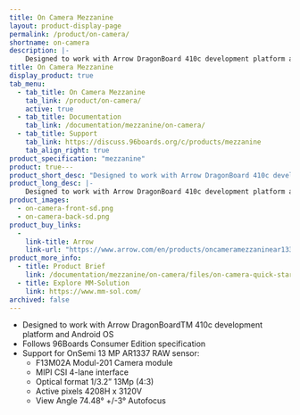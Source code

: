 ```yaml
---
title: On Camera Mezzanine
layout: product-display-page
permalink: /product/on-camera/
shortname: on-camera
description: |-
    Designed to work with Arrow DragonBoard 410c development platform and Android OS  and follows 96Boards Consumer Edition specification. Support includes the following OnSemi 13 MP AR1337 RAW sensor: F13M02A Modul-201 Camera module, MIPI CSI 4-lane interface, Optical format 1/3.2” 13Mp (4:3), Active pixels 4208H x 3120V, View Angle 74.48° +/-3° Autofocus.
title: On Camera Mezzanine
display_product: true
tab_menu:
  - tab_title: On Camera Mezzanine
    tab_link: /product/on-camera/
    active: true
  - tab_title: Documentation
    tab_link: /documentation/mezzanine/on-camera/
  - tab_title: Support
    tab_link: https://discuss.96boards.org/c/products/mezzanine
    tab_align_right: true
product_specification: "mezzanine"
product: true---
product_short_desc: "Designed to work with Arrow DragonBoard 410c development platform and Android OS  and follows 96Boards Consumer Edition specification. Support includes the following OnSemi 13 MP AR1337 RAW sensor: F13M02A Modul-201 Camera module, MIPI CSI 4-lane interface, Optical format 1/3.2” 13Mp (4:3), Active pixels 4208H x 3120V, View Angle 74.48° +/-3° Autofocus."
product_long_desc: |-
    Designed to work with Arrow DragonBoard 410c development platform and Android OS  and follows 96Boards Consumer Edition specification. Support includes the following OnSemi 13 MP AR1337 RAW sensor: F13M02A Modul-201 Camera module, MIPI CSI 4-lane interface, Optical format 1/3.2” 13Mp (4:3), Active pixels 4208H x 3120V, View Angle 74.48° +/-3° Autofocus.
product_images:
  - on-camera-front-sd.png
  - on-camera-back-sd.png
product_buy_links:
  -
    link-title: Arrow
    link-url: "https://www.arrow.com/en/products/oncameramezzaninear1337/arrow-development-tools"
product_more_info:
  - title: Product Brief
    link: /documentation/mezzanine/on-camera/files/on-camera-quick-start.pdf
  - title: Explore MM-Solution
    link: https://www.mm-sol.com/
archived: false
---
```


- Designed to work with Arrow DragonBoardTM 410c development platform and Android OS
- Follows 96Boards Consumer Edition specification
- Support for OnSemi 13 MP AR1337 RAW sensor:
   - F13M02A Modul-201 Camera module
   - MIPI CSI 4-lane interface
   - Optical format 1/3.2” 13Mp (4:3)
   - Active pixels 4208H x 3120V
   - View Angle 74.48° +/-3° Autofocus